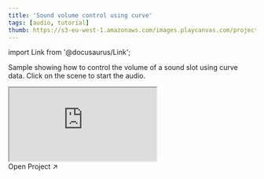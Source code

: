 ```yaml
---
title: 'Sound volume control using curve'
tags: [audio, tutorial]
thumb: https://s3-eu-west-1.amazonaws.com/images.playcanvas.com/projects/12/436116/1F5514-image-75.jpg
---
```


import Link from '@docusaurus/Link';

Sample showing how to control the volume of a sound slot using curve data. Click on the scene to start the audio.

<div className="iframe-container">
    <iframe src="https://playcanv.as/p/hmRciuNn/" title="Sound volume control using curve" allow="camera; microphone; xr-spatial-tracking; fullscreen" allowfullscreen></iframe>
</div>

<Link to='https://playcanvas.com/project/436116/'>Open Project ↗</Link>
